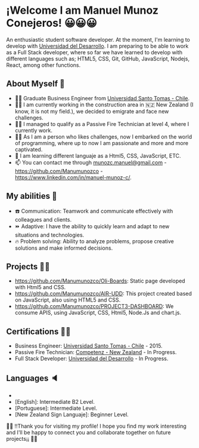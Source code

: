 # ¡Welcome I am Manuel Munoz Conejeros! 😀😀😀

An enthusiastic student software developer. At the moment, I'm learning to develop with [Universidad del Desarrollo](https://github.com/UDDBootcamp). I am preparing to be able to work as a Full Stack developer, where so far we have learned to develop with different languages such as; HTML5, CSS, Git, GitHub, JavaScript, Nodejs, React, among other functions.

## About Myself 💪

- 👨‍🎓 Graduate Business Engineer from [Universidad Santo Tomas - Chile](https://www.santotomas.cl/).
- 👷‍♂️ I am currently working in the construction area in 🇳🇿 New Zealand (I know, it is not my field.), we decided to emigrate and face new challenges.
- 👨‍🎓 I managed to qualify as a Passive Fire Technician at level 4, where I currently work.
- 👨‍🎓 As I am a person who likes challenges, now I embarked on the world of programming, where up to now I am passionate and more and more captivated.
- 🌱 I am learning different languaje as a Html5, CSS, JavaScript, ETC.
- 📫 You can contact me through munozc.manuel@gmail.com - https://github.com/Manumunozco - https://www.linkedin.com/in/manuel-munoz-c/.

## My abilities 🧠

- ☎️ Communication: Teamwork and communicate effectively with colleagues and clients.
- ⏩ Adaptive: I have the ability to quickly learn and adapt to new situations and technologies.
- 🔥 Problem solving: Ability to analyze problems, propose creative solutions and make informed decisions.

## Projects 👨‍💼

- https://github.com/Manumunozco/Oli-Boards: Static page developed with Html5 and CSS.
- https://github.com/Manumunozco/AIR-UDD: This project created based on JavaScript, also using HTML5 and CSS.
- https://github.com/Manumunozco/PROJECT3-DASHBOARD: We consume APIS, using JavaScript, CSS, Html5, Node.Js and chart.js.


## Certifications 🧑‍🎓

- Business Engineer: [Universidad Santo Tomas - Chile](https://www.santotomas.cl/) - 2015.
- Passive Fire Technician: [Competenz - New Zealand](https://www.competenz.org.nz/) - In Progress.
- Full Stack Developer: [Universidad del Desarrollo](https://github.com/UDDBootcamp) - In Progress.


## Languages 🔈

- [Spanish]: Native.
- [English]: Intermediate B2 Level.
- [Portuguese]: Intermediate Level.
- [New Zealand Sign Languaje]: Beginner Level.

🥳🥳 !!Thank you for visiting my profile! I hope you find my work interesting and I'll be happy to connect you and collaborate together on future projects¡¡ 🥳🥳
